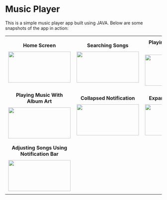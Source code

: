 # Music Player

This is a simple music player app built using JAVA. Below are some snapshots of the app in action:

<table>
  <tr>
    <td align="center" style="padding: 10px;">
      <b style="margin-bottom: 10px; display: block;">Home Screen</b>
      <img src="https://github.com/user-attachments/assets/3989b8b6-3e7a-4a44-9bbb-3b72e18848f6" width="200" height="100"/>
    </td>
    <td align="center" style="padding: 10px;">
      <b style="margin-bottom: 10px; display: block;">Searching Songs</b>
      <img src="https://github.com/user-attachments/assets/d388c67a-b1e3-4519-a921-b060b18b235e" width="200" height="100"/>
    </td>
    <td align="center" style="padding: 10px;">
      <b style="margin-bottom: 10px; display: block;">Playing Music Without Album Art</b>
      <img src="https://github.com/user-attachments/assets/3a1a21f9-b676-476c-8dd8-ed310c353834" width="200" height="100"/>
    </td>
  </tr>
  <tr>
    <td align="center" style="padding: 10px;">
      <b style="margin-bottom: 10px; display: block;">Playing Music With Album Art</b>
      <img src="https://github.com/user-attachments/assets/9297dbcb-4cc4-4418-91bb-76fb8c4d42a3" width="200" height="100"/>
    </td>
    <td align="center" style="padding: 10px;">
      <b style="margin-bottom: 10px; display: block;">Collapsed Notification</b>
      <img src="https://github.com/user-attachments/assets/940a937d-da98-4844-935d-31342883c95b" width="200" height="100"/>
    </td>
    <td align="center" style="padding: 10px;">
      <b style="margin-bottom: 10px; display: block;">Expanded Notification</b>
      <img src="https://github.com/user-attachments/assets/1144b90f-7309-4024-a6b9-4d468bf0dd4c" width="200" height="100"/>
    </td>
  </tr>
  <tr>
    <td align="center" style="padding: 10px;">
      <b style="margin-bottom: 10px; display: block;">Adjusting Songs Using Notification Bar</b>
      <img src="https://github.com/user-attachments/assets/03b6a4cd-fbd3-46e0-905c-d994c2426560" width="200" height="100"/>
    </td>
  </tr>
</table>
